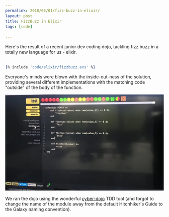 ```yaml
---
permalink: 2018/05/01/fizz-buzz-in-elixir/
layout: post
title: FizzBuzz in Elixir
tags: [code]

---
```


Here's the result of a recent junior dev coding dojo, tackling fizz buzz in a totally new language for us - elixir.

```elixir

{% include 'code/elixir/fizzbuzz.exs' %}

```

Everyone's minds were blown with the inside-out-ness of the solution, providing several different implementations with
the matching code "outside" of the body of the function.

<img src="/img/posts/fizz-buzz-in-elixir/fizz-buzz-in-elixir.webp" alt="fizz buzz" class="u-max-full-width" />

We ran the dojo using the wonderful <a href="http://cyber-dojo.org">cyber-dojo</a> TDD tool (and forgot to change the name
of the module away from the default Hitchhiker's Guide to the Galaxy naming convention).
